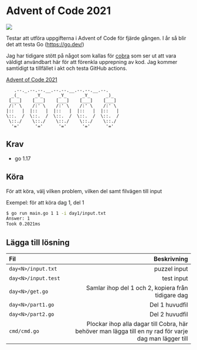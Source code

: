 # Advent of Code 2021

[![](https://github.com/grvn/aoc2021/workflows/CI/badge.svg)](https://github.com/grvn/aoc2021/actions)

Testar att utföra uppgifterna i Advent of Code för fjärde gången.
I år så blir det att testa Go (https://go.dev/)

Jag har tidigare stött på något som kallas för [cobra](github.com/spf13/cobra) som ser ut att vara väldigt användbart här för att förenkla upprepning av kod.
Jag kommer samtidigt ta tillfället i akt och testa GitHub actions.

[Advent of Code 2021](http://adventofcode.com/2021)


       .--._.--.--.__.--.--.__.--.--.__.--.
      _(_      _Y_      _Y_      _Y_      _)_  
     [___]    [___]    [___]    [___]    [___]   
     /:' \    /:' \    /:' \    /:' \    /:' \   
    |::   |  |::   |  |::   |  |::   |  |::   | 
    \::.  /  \::.  /  \::.  /  \::.  /  \::.  / 
     \::./    \::./    \::./    \::./    \::./  
      '='      '='      '='      '='      '='

## Krav
* go 1.17

## Köra

För att köra, välj vilken problem, vilken del samt filvägen till input

Exempel: för att köra dag 1, del 1

```bash
$ go run main.go 1 1 -i day1/input.txt
Answer: 1
Took 0.2021ms
```

## Lägga till lösning

| Fil | Beskrivning |
|:----|------------:|
|`day<N>/input.txt`|puzzel input|
|`day<N>/input.test`|test input|
|`day<N>/get.go`|Samlar ihop del 1 och 2, kopiera från tidigare dag|
|`day<N>/part1.go`|Del 1 huvudfil|
|`day<N>/part2.go`|Del 2 huvudfil|
|`cmd/cmd.go`|Plockar ihop alla dagar till Cobra, här behöver man lägga till en ny rad för varje dag man lägger till|